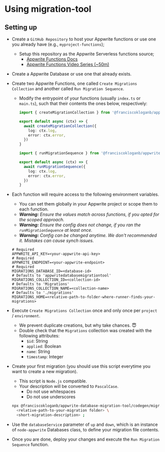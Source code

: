 # Using migration-tool

## Setting up

- Create a `GitHub Repository` to host your Appwrite functions or use one you already have (e.g., `myproject-functions`);
  - Setup this repository as the Appwrite Serverless functions source;
    - [Appwrite Functions Docs](https://appwrite.io/docs/products/functions/deployment)
    - [Appwrite Functions Video Series (~50m)](https://www.youtube.com/watch?v=UAPt7VBL_T8)
- Create a Appwrite Database or use one that already exists.
- Create two Appwrite Functions, one called `Create Migrations Collection` and another called
`Run Migration Sequence`.
  - Modify the entrypoint of your functions (usually `index.ts` or `main.ts`), such that their
  contents the ones below, respectively:

    ```ts
    import { createMigrationCollection } from '@franciscokloganb/appwrite-database-migration-tool'

    export default async (ctx) => {
      await createMigrationCollection({
        log: ctx.log,
        error: ctx.error,
      })
    }
    ```

    ```ts
    import { runMigrationSequence } from '@franciscokloganb/appwrite-database-migration-tool'

    export default async (ctx) => {
      await runMigrationSequence({
        log: ctx.log,
        error: ctx.error,
      })
    }
    ```

- Each function will require access to the following environment variables.
  - You can set them globally in your Appwrite project or scope them to each function.
  - _**Warning:** Ensure the values match across functions, if you opted for the scoped approach._
  - _**Warning:** Ensure the config does not change, if you ran the `runMigrationSequence` at least once._
  - _**Warning:** Config can be changed anytime. We don't recommended it. Mistakes can cause synch issues._

  ```properties
  # Required
  APPWRITE_API_KEY=<your-appwrite-api-key>
  # Required
  APPWRITE_ENDPOINT=<your-appwrite-endpoint>
  # Required
  MIGRATIONS_DATABASE_ID=<database-id>
  # Defaults to 'appwritedatabasemigrationtool'
  MIGRATIONS_COLLECTION_ID=<collection-id>
  # Defaults to 'Migrations'
  MIGRATIONS_COLLECTION_NAME=<collection-name>
  # Defaults to './migrations'
  MIGRATIONS_HOME=<relative-path-to-folder-where-runner-finds-your-migrations>
  ```

- Execute `Create Migrations Collection` once and only once per `project` / `environment`.
  - We prevent duplicate creations, but why take chances. 😇
  - Double check that the `Migrations` collection was created with the following attributes:
    - `$id`: String
    - `applied`: Boolean
    - `name`: String
    - `timestamp`: Integer

- Create your first migration (you should use this script everytime you want to create a new migration).
  - This script is `Node.js` compatible.
  - Your description will be converted to `PascalCase`.
    - Do not use whitespaces
    - Do not use underscores

  ```bash
  npx @franciscokloganb/appwrite-database-migration-tool/codegen/migration.js \
    <relative-path-to-your-migration folder> \
    <short-migration-description> ;
  ```

- Use the `databaseService` parameter of `up` and `down`, which is an instance of `node-appwrite` Databases class, to define your migration file contents.
- Once you are done, deploy your changes and execute the `Run Migration Sequence` function.
